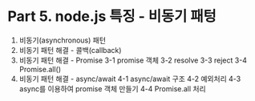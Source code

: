 # Part 5. node.js 특징 - 비동기 패텅

1. 비동기(asynchronous) 패턴
2. 비동기 패턴 해결 - 콜백(callback)
3. 비동기 패턴 해결 - Promise
    3-1 promise 객체
    3-2 resolve
    3-3 reject
    3-4 Promise.all()
4. 비동기 패턴 해결 - async/await
    4-1 async/await 구조
    4-2 예외처리
    4-3 async를 이용하여 promise 객체 만들기
    4-4 Promise.all 처리